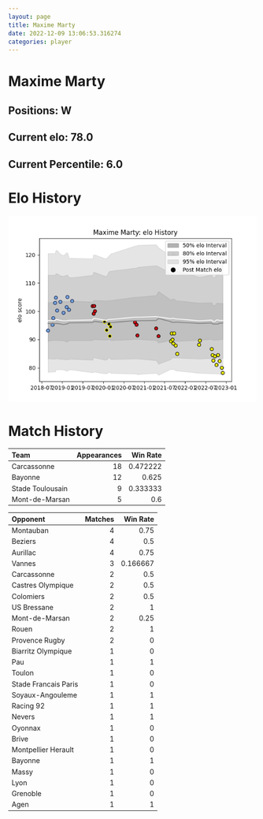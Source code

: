 ```yaml
---  
layout: page  
title: Maxime Marty  
date: 2022-12-09 13:06:53.316274  
categories: player  
---
```

# Maxime Marty

## Positions: W

## Current elo: 78.0

## Current Percentile: 6.0

# Elo History


![elo history](history_MaximeMarty.png)
# Match History


| Team             |   Appearances |   Win Rate |
|:-----------------|--------------:|-----------:|
| Carcassonne      |            18 |   0.472222 |
| Bayonne          |            12 |   0.625    |
| Stade Toulousain |             9 |   0.333333 |
| Mont-de-Marsan   |             5 |   0.6      |

| Opponent             |   Matches |   Win Rate |
|:---------------------|----------:|-----------:|
| Montauban            |         4 |   0.75     |
| Beziers              |         4 |   0.5      |
| Aurillac             |         4 |   0.75     |
| Vannes               |         3 |   0.166667 |
| Carcassonne          |         2 |   0.5      |
| Castres Olympique    |         2 |   0.5      |
| Colomiers            |         2 |   0.5      |
| US Bressane          |         2 |   1        |
| Mont-de-Marsan       |         2 |   0.25     |
| Rouen                |         2 |   1        |
| Provence Rugby       |         2 |   0        |
| Biarritz Olympique   |         1 |   0        |
| Pau                  |         1 |   1        |
| Toulon               |         1 |   0        |
| Stade Francais Paris |         1 |   0        |
| Soyaux-Angouleme     |         1 |   1        |
| Racing 92            |         1 |   1        |
| Nevers               |         1 |   1        |
| Oyonnax              |         1 |   0        |
| Brive                |         1 |   0        |
| Montpellier Herault  |         1 |   0        |
| Bayonne              |         1 |   1        |
| Massy                |         1 |   0        |
| Lyon                 |         1 |   0        |
| Grenoble             |         1 |   0        |
| Agen                 |         1 |   1        |